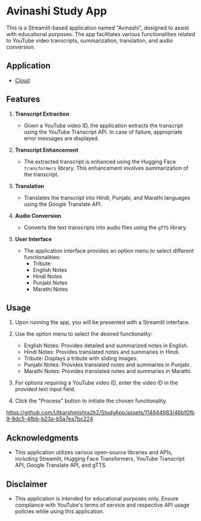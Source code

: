 # Avinashi Study App

This is a Streamlit-based application named "Avinashi", designed to assist with educational purposes. The app facilitates various functionalities related to YouTube video transcripts, summarization, translation, and audio conversion.

## Application
   - [Cloud](https://app-pqzao449tjctkigptxutud.streamlit.app/)

## Features

1. **Transcript Extraction**
   - Given a YouTube video ID, the application extracts the transcript using the YouTube Transcript API. In case of failure, appropriate error messages are displayed.

2. **Transcript Enhancement**
   - The extracted transcript is enhanced using the Hugging Face `transformers` library. This enhancement involves summarization of the transcript.

3. **Translation**
   - Translates the transcript into Hindi, Punjabi, and Marathi languages using the Google Translate API.

4. **Audio Conversion**
   - Converts the text transcripts into audio files using the `gTTS` library.

5. **User Interface**
   - The application interface provides an option menu to select different functionalities:
     - Tribute
     - English Notes
     - Hindi Notes
     - Punjabi Notes
     - Marathi Notes


## Usage

1. Upon running the app, you will be presented with a Streamlit interface.

2. Use the option menu to select the desired functionality:
   - English Notes: Provides detailed and summarized notes in English.
   - Hindi Notes: Provides translated notes and summaries in Hindi.
   - Tribute: Displays a tribute with sliding images.
   - Punjabi Notes: Provides translated notes and summaries in Punjabi.
   - Marathi Notes: Provides translated notes and summaries in Marathi.

3. For options requiring a YouTube video ID, enter the video ID in the provided text input field.

4. Click the "Process" button to initiate the chosen functionality.


https://github.com/Utkarshmishra2k2/StudyApp/assets/114844983/46bf0fb9-8dc5-4fbb-b23a-b5a7ea7bc224





## Acknowledgments

- This application utilizes various open-source libraries and APIs, including Streamlit, Hugging Face Transformers, YouTube Transcript API, Google Translate API, and gTTS.

## Disclaimer

- This application is intended for educational purposes only. Ensure compliance with YouTube's terms of service and respective API usage policies while using this application.
